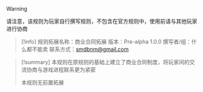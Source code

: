 > [!Warning]
> 请注意，该规则为玩家自行撰写规则，不包含在官方规则中，使用前请与其他玩家进行协商

>[!info]
>规则拓展名称：商业合同拓展
>版本：Pre-alpha 1.0.0
>撰写者/组：什么都不能卖
>联系方式：smdbnm@gmail.com

>[!summary]
>本规则在原规则的基础上建立了商业合同制度，将玩家间的交流协商与游戏进程联系更为紧密
>
>本规则无前置拓展

